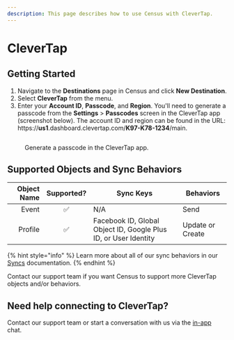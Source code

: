 ```yaml
---
description: This page describes how to use Census with CleverTap.
---
```


# CleverTap

## Getting Started

1. Navigate to the **Destinations** page in Census and click **New Destination**.
2. Select **CleverTap** from the menu.
3. Enter your **Account ID**, **Passcode**, and **Region**. You'll need to generate a passcode from the **Settings** > **Passcodes** screen in the CleverTap app (screenshot below). The account ID and region can be found in the URL: https://**us1**.dashboard.clevertap.com/**K97-K78-1234**/main.

<figure><img src="../.gitbook/assets/clevertap.png" alt=""><figcaption><p>Generate a passcode in the CleverTap app.</p></figcaption></figure>

## Supported Objects and Sync Behaviors <a href="#supported-objects-and-sync-behaviors" id="supported-objects-and-sync-behaviors"></a>

| **Object Name** | **Supported?** | **Sync Keys**                                                   | **Behaviors**    |
| --------------: | :------------: | --------------------------------------------------------------- | ---------------- |
|           Event |        ✅       | N/A                                                             | Send             |
|         Profile |        ✅       | Facebook ID, Global Object ID, Google Plus ID, or User Identity | Update or Create |

{% hint style="info" %}
Learn more about all of our sync behaviors in our [Syncs](../syncs/overview.md) documentation.
{% endhint %}

Contact our support team if you want Census to support more CleverTap objects and/or behaviors.

## Need help connecting to CleverTap?

Contact our support team or start a conversation with us via the [in-app](https://app.getcensus.com) chat.
